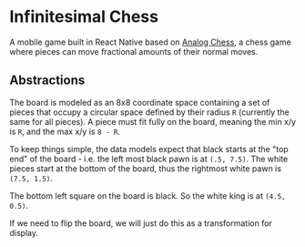 # Infinitesimal Chess

A mobile game built in React Native based on [Analog Chess](https://github.com/ehulinsky/AnalogChess), a chess game where pieces can move fractional amounts of their normal moves.

## Abstractions

The board is modeled as an 8x8 coordinate space containing a set of pieces that occupy a circular space defined by their radius `R` (currently the same for all pieces). A piece must fit fully on the board, meaning the min x/y is `R`, and the max x/y is `8 - R`.

To keep things simple, the data models expect that black starts at the "top end" of the board - i.e. the left most black pawn is at `(.5, 7.5)`. The white pieces start at the bottom of the board, thus the rightmost white pawn is `(7.5, 1.5)`.

The bottom left square on the board is black. So the white king is at `(4.5, 0.5)`.

If we need to flip the board, we will just do this as a transformation for display.
